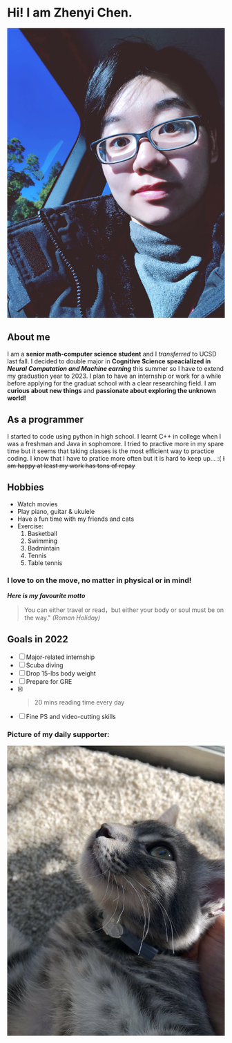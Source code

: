 # Hi! I am Zhenyi Chen.
![IMG_7710 2.JPG](https://github.com/JennyNo007/CSE110_CZY_project/blob/main/IMG_7710%202.JPG)
## About me
  I am a **senior math-computer science student** and I *transferred* to UCSD last fall. I decided to double major in **Cognitive Science speacialized in _Neural Computation and Machine earning_** this summer so I have to extend my graduation year to 2023. I plan to have an internship or work for a while before applying for the graduat school with a clear researching field. I am **curious about new things** and **passionate about exploring the unknown world!**
## As a programmer
 I started to code using python in high school. I learnt C++ in college when I was a freshman and Java in sophomore. I tried to practive more in my spare time but it seems that taking classes is the most efficient way to practice coding. I know that I have to pratice more often but it is hard to keep up... :( ~~I am happy at least my work has tons of repay~~
## Hobbies
- Watch movies
- Play piano, guitar & ukulele
- Have a fun time with my friends and cats
- Exercise:
   1. Basketball
   2. Swimming
   3. Badmintain
   4. Tennis
   5. Table tennis
### I love to on the move, no matter in physical or in mind! 
***Here is my favourite motto***
> You can either travel or read，but either your body or soul must be on the way." *(Roman Holiday)*
## Goals in 2022
- [ ] Major-related internship
- [ ] Scuba diving
- [ ] Drop 15-lbs body weight
- [ ] Prepare for GRE
- [x] >20 mins reading time every day
- [ ] Fine PS and video-cutting skills
### Picture of my daily supporter:
![IMG_3770_2_(1).jpg](https://github.com/JennyNo007/CSE110_CZY_project/blob/main/IMG_3770_2_(1).jpg)